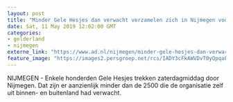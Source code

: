 ```yaml
---
layout: post
title: "Minder Gele Hesjes dan verwacht verzamelen zich in Nijmegen voor demonstratie"
date: Sat, 11 May 2019 12:02:00 GMT
categories: 
- gelderland 
- nijmegen 
externe_link: "https://www.ad.nl/nijmegen/minder-gele-hesjes-dan-verwacht-verzamelen-zich-in-nijmegen-voor-demonstratie~abd19b79/"
feature_image: "https://images2.persgroep.net/rcs/IADY3cFkAWVDvT0yQpqaFk5qp50/diocontent/147967042/_fitwidth/400/?appId=21791a8992982cd8da851550a453bd7f&quality=0.7"
---
```


NIJMEGEN - Enkele honderden Gele Hesjes trekken zaterdagmiddag door Nijmegen. Dat zijn er aanzienlijk minder dan de 2500 die de organisatie zelf uit binnen- en buitenland had verwacht.
